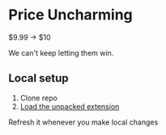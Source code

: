 # Price Uncharming

$9.99 -> $10

We can't keep letting them win.

## Local setup

1. Clone repo
2. [Load the unpacked extension](https://developer.chrome.com/docs/extensions/get-started/tutorial/hello-world#load-unpacked)

Refresh it whenever you make local changes
